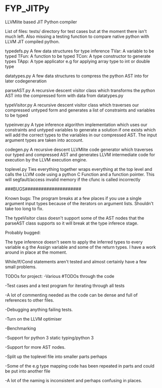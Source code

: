 # FYP_JITPy
LLVMlite based JIT Python compiler

List of files:
tests/ directory for test cases but at the moment there isn't much left. Also missing a testing function to compare native python with LLVM JIT compiled python.


typedefs.py
A few data structures for type inference
TVar: A variable to be typed
TFun: A function to be typed
TCon: A type constructor to generate types
TApp: A type applicator e.g for applying array type to int or double type

datatypes.py 
A few data structures to compress the python AST into for later codegeneration

parseAST.py
A recursive descent visitor class which transforms the python AST into the compressed form with data from datatypes.py

typeVisitor.py
A recursive descent visitor class which traverses our compressed untyped form and generates a list of constraints and variables to be typed

typeinver.py
A type inference algorithm implementation which uses our constraints and untyped variables to generate a solution if one exists which will add the correct types to the variables in our compressed AST. The input argument types are taken into account.

codegen.py 
A recursive descent LLVMlite code generator which traverses our typed and compressed AST and generates LLVM intermediate code for execution by the LLVM execution engine.

toplevel.py 
Ties everything together wraps everything at the top level and calls the LLVM code using a python C Function and a function pointer.
This will segfault/access invalid memory if the cfunc is called incorrectly


###BUGS#####################


Known bugs:
The program breaks at a few places if you use a single argument input types because of the iterators on argument lists. Shouldn't take too long to fix.

The typeVisitor class doesn't support some of the AST nodes that the parseAST class supports so it will break at the type inferece stage.

Probably bugged:

The type inference doesn't seem to apply the inferred types to every variable e.g the Assign variable and some of the return types. I have a work around in place at the moment.

While/If/Cond statements aren't tested and almost certainly have a few small problems.


TODOs for project:
-Various #TODOs through the code

-Test cases and a test program for iterating through all tests

-A lot of commenting needed as the code can be dense and full of references to other files.

-Debugging anything failing tests.

-Turn on the LLVM optimiser 

-Benchmarking

-Support for python 3 static typing/python 3

-Support for more AST nodes.

-Split up the toplevel file into smaller parts perhaps

-Some of the e.g type mapping code has been repeated in parts and could be put into another file

-A lot of the naming is inconsistent and perhaps confusing in places.





